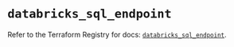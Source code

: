 # `databricks_sql_endpoint`

Refer to the Terraform Registry for docs: [`databricks_sql_endpoint`](https://registry.terraform.io/providers/databricks/databricks/1.65.1/docs/resources/sql_endpoint).
